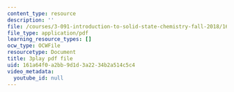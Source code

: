```yaml
---
content_type: resource
description: ''
file: /courses/3-091-introduction-to-solid-state-chemistry-fall-2018/161a64f0a2bb9d1d3a2234b2a514c5c4_KPJvO_00LKQ.pdf
file_type: application/pdf
learning_resource_types: []
ocw_type: OCWFile
resourcetype: Document
title: 3play pdf file
uid: 161a64f0-a2bb-9d1d-3a22-34b2a514c5c4
video_metadata:
  youtube_id: null
---
```

